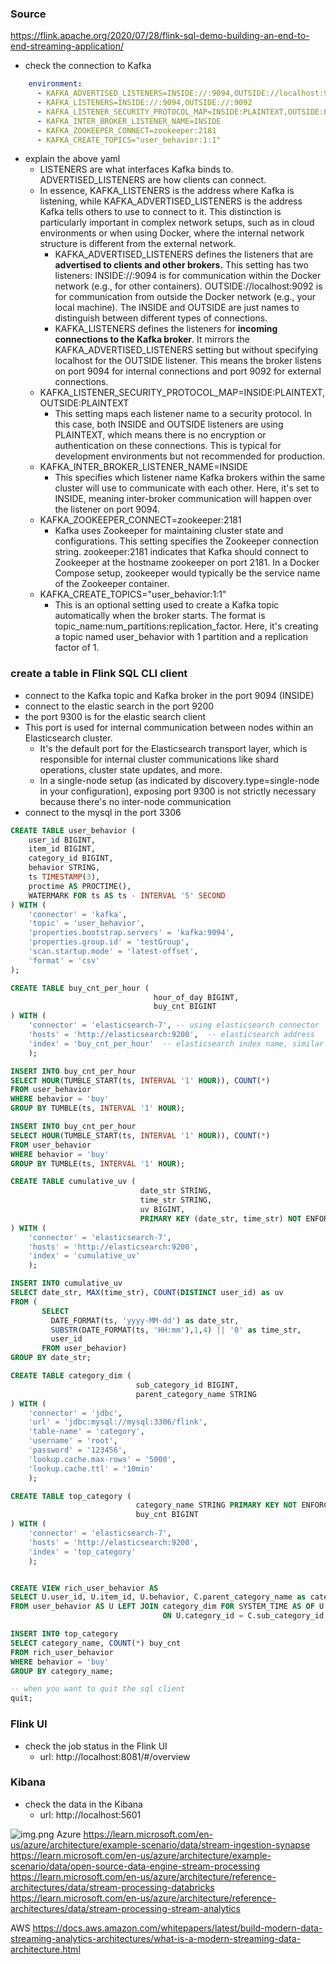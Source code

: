 ### Source
https://flink.apache.org/2020/07/28/flink-sql-demo-building-an-end-to-end-streaming-application/

- check the connection to Kafka
```yaml
    environment:
      - KAFKA_ADVERTISED_LISTENERS=INSIDE://:9094,OUTSIDE://localhost:9092
      - KAFKA_LISTENERS=INSIDE://:9094,OUTSIDE://:9092
      - KAFKA_LISTENER_SECURITY_PROTOCOL_MAP=INSIDE:PLAINTEXT,OUTSIDE:PLAINTEXT
      - KAFKA_INTER_BROKER_LISTENER_NAME=INSIDE
      - KAFKA_ZOOKEEPER_CONNECT=zookeeper:2181
      - KAFKA_CREATE_TOPICS="user_behavior:1:1"
```

- explain the above yaml 
  - LISTENERS are what interfaces Kafka binds to. ADVERTISED_LISTENERS are how clients can connect.
  - In essence, KAFKA_LISTENERS is the address where Kafka is listening, while KAFKA_ADVERTISED_LISTENERS is the address Kafka tells others to use to connect to it. This distinction is particularly important in complex network setups, such as in cloud environments or when using Docker, where the internal network structure is different from the external network.
    - KAFKA_ADVERTISED_LISTENERS defines the listeners that are **advertised to clients and other brokers.** This setting has two listeners:
      INSIDE://:9094 is for communication within the Docker network (e.g., for other containers).
      OUTSIDE://localhost:9092 is for communication from outside the Docker network (e.g., your local machine).
      The INSIDE and OUTSIDE are just names to distinguish between different types of connections.
    - KAFKA_LISTENERS defines the listeners for **incoming connections to the Kafka broker**. It mirrors the KAFKA_ADVERTISED_LISTENERS setting but without specifying localhost for the OUTSIDE listener. This means the broker listens on port 9094 for internal connections and port 9092 for external connections.
  - KAFKA_LISTENER_SECURITY_PROTOCOL_MAP=INSIDE:PLAINTEXT,OUTSIDE:PLAINTEXT 
    - This setting maps each listener name to a security protocol. In this case, both INSIDE and OUTSIDE listeners are using PLAINTEXT, which means there is no encryption or authentication on these connections. This is typical for development environments but not recommended for production.
  - KAFKA_INTER_BROKER_LISTENER_NAME=INSIDE 
    - This specifies which listener name Kafka brokers within the same cluster will use to communicate with each other. Here, it's set to INSIDE, meaning inter-broker communication will happen over the listener on port 9094. 
  - KAFKA_ZOOKEEPER_CONNECT=zookeeper:2181 
    - Kafka uses Zookeeper for maintaining cluster state and configurations. This setting specifies the Zookeeper connection string. zookeeper:2181 indicates that Kafka should connect to Zookeeper at the hostname zookeeper on port 2181. In a Docker Compose setup, zookeeper would typically be the service name of the Zookeeper container. 
  - KAFKA_CREATE_TOPICS="user_behavior:1:1"
    - This is an optional setting used to create a Kafka topic automatically when the broker starts. The format is topic_name:num_partitions:replication_factor. Here, it's creating a topic named user_behavior with 1 partition and a replication factor of 1.


### create a table in Flink SQL CLI client
- connect to the Kafka topic and Kafka broker in the port 9094 (INSIDE)
- connect to the elastic search in the port 9200
- the port 9300 is for the elastic search client
- This port is used for internal communication between nodes within an Elasticsearch cluster.
  - It's the default port for the Elasticsearch transport layer, which is responsible for internal cluster communications like shard operations, cluster state updates, and more.
  - In a single-node setup (as indicated by discovery.type=single-node in your configuration), exposing port 9300 is not strictly necessary because there's no inter-node communication
- connect to the mysql in the port 3306

```sql
CREATE TABLE user_behavior (
    user_id BIGINT,
    item_id BIGINT,
    category_id BIGINT,
    behavior STRING,
    ts TIMESTAMP(3),
    proctime AS PROCTIME(),
    WATERMARK FOR ts AS ts - INTERVAL '5' SECOND
) WITH (
    'connector' = 'kafka',
    'topic' = 'user_behavior',
    'properties.bootstrap.servers' = 'kafka:9094',
    'properties.group.id' = 'testGroup',
    'scan.startup.mode' = 'latest-offset',
    'format' = 'csv'
);

CREATE TABLE buy_cnt_per_hour (
                                hour_of_day BIGINT,
                                buy_cnt BIGINT
) WITH (
    'connector' = 'elasticsearch-7', -- using elasticsearch connector
    'hosts' = 'http://elasticsearch:9200',  -- elasticsearch address
    'index' = 'buy_cnt_per_hour'  -- elasticsearch index name, similar to database table name
    );

INSERT INTO buy_cnt_per_hour
SELECT HOUR(TUMBLE_START(ts, INTERVAL '1' HOUR)), COUNT(*)
FROM user_behavior
WHERE behavior = 'buy'
GROUP BY TUMBLE(ts, INTERVAL '1' HOUR);

INSERT INTO buy_cnt_per_hour
SELECT HOUR(TUMBLE_START(ts, INTERVAL '1' HOUR)), COUNT(*)
FROM user_behavior
WHERE behavior = 'buy'
GROUP BY TUMBLE(ts, INTERVAL '1' HOUR);

CREATE TABLE cumulative_uv (
                             date_str STRING,
                             time_str STRING,
                             uv BIGINT,
                             PRIMARY KEY (date_str, time_str) NOT ENFORCED
) WITH (
    'connector' = 'elasticsearch-7',
    'hosts' = 'http://elasticsearch:9200',
    'index' = 'cumulative_uv'
    );

INSERT INTO cumulative_uv
SELECT date_str, MAX(time_str), COUNT(DISTINCT user_id) as uv
FROM (
       SELECT
         DATE_FORMAT(ts, 'yyyy-MM-dd') as date_str,
         SUBSTR(DATE_FORMAT(ts, 'HH:mm'),1,4) || '0' as time_str,
         user_id
       FROM user_behavior)
GROUP BY date_str;

CREATE TABLE category_dim (
                            sub_category_id BIGINT,
                            parent_category_name STRING
) WITH (
    'connector' = 'jdbc',
    'url' = 'jdbc:mysql://mysql:3306/flink',
    'table-name' = 'category',
    'username' = 'root',
    'password' = '123456',
    'lookup.cache.max-rows' = '5000',
    'lookup.cache.ttl' = '10min'
    );

CREATE TABLE top_category (
                            category_name STRING PRIMARY KEY NOT ENFORCED,
                            buy_cnt BIGINT
) WITH (
    'connector' = 'elasticsearch-7',
    'hosts' = 'http://elasticsearch:9200',
    'index' = 'top_category'
    );


CREATE VIEW rich_user_behavior AS
SELECT U.user_id, U.item_id, U.behavior, C.parent_category_name as category_name
FROM user_behavior AS U LEFT JOIN category_dim FOR SYSTEM_TIME AS OF U.proctime AS C
                                  ON U.category_id = C.sub_category_id;

INSERT INTO top_category
SELECT category_name, COUNT(*) buy_cnt
FROM rich_user_behavior
WHERE behavior = 'buy'
GROUP BY category_name;

-- when you want to quit the sql client
quit;
```


### Flink UI
- check the job status in the Flink UI
  - url: http://localhost:8081/#/overview

### Kibana
- check the data in the Kibana
  - url: http://localhost:5601

![img.png](img.png)
Azure
https://learn.microsoft.com/en-us/azure/architecture/example-scenario/data/stream-ingestion-synapse
https://learn.microsoft.com/en-us/azure/architecture/example-scenario/data/open-source-data-engine-stream-processing
https://learn.microsoft.com/en-us/azure/architecture/reference-architectures/data/stream-processing-databricks
https://learn.microsoft.com/en-us/azure/architecture/reference-architectures/data/stream-processing-stream-analytics

AWS
https://docs.aws.amazon.com/whitepapers/latest/build-modern-data-streaming-analytics-architectures/what-is-a-modern-streaming-data-architecture.html
